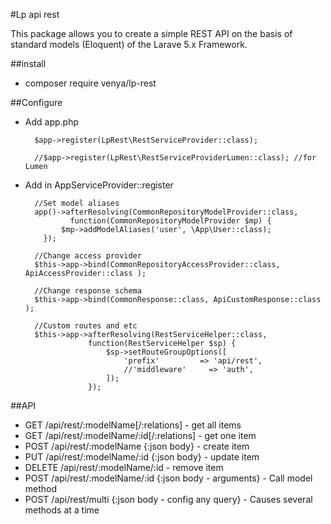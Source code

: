 
#Lp api rest

This package allows you to create a simple REST API on the basis of standard models (Eloquent) of the Larave 5.x Framework. 

##install
- composer require venya/lp-rest

##Configure
- Add app.php 

        $app->register(LpRest\RestServiceProvider::class);
        
        //$app->register(LpRest\RestServiceProviderLumen::class); //for Lumen
        
- Add in AppServiceProvider::register
        
        //Set model aliases
        app()->afterResolving(CommonRepositoryModelProvider::class, 
                function(CommonRepositoryModelProvider $mp) {              
              $mp->addModelAliases('user', \App\User::class);
          });               
        
        //Change access provider
        $this->app->bind(CommonRepositoryAccessProvider::class, ApiAccessProvider::class );   
           
        //Change response schema   
        $this->app->bind(CommonResponse::class, ApiCustomResponse::class ); 
          
        //Custom routes and etc  
        $this->app->afterResolving(RestServiceHelper::class,
                    function(RestServiceHelper $sp) {
                        $sp->setRouteGroupOptions([
                            'prefix'         => 'api/rest',
                            //'middleware'     => 'auth',
                        ]);
                    });  
                    
##API
- GET /api/rest/:modelName[/:relations]  - get all items
- GET /api/rest/:modelName/:id[/:relations] - get one item
- POST /api/rest/:modelName {:json body} - create item
- PUT /api/rest/:modelName/:id {:json body}   - update item
- DELETE /api/rest/:modelName/:id - remove item
- POST /api/rest/:modelName/:id {:json body - arguments} - Call model method
- POST /api/rest/multi {:json body - config any query} - Causes several methods at a time